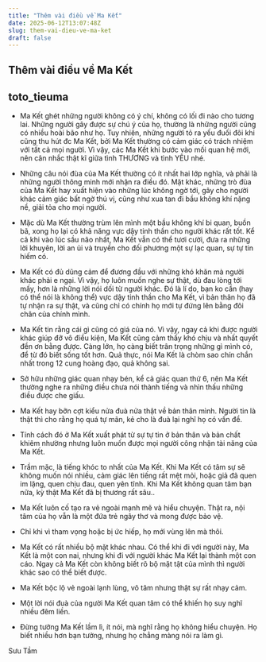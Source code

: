 ```yaml
---
title: "Thêm vài điều về Ma Kết"
date: 2025-06-12T13:07:48Z
slug: them-vai-dieu-ve-ma-ket
draft: false
---
```


## Thêm vài điều về Ma Kết

## toto_tieuma

- Ma Kết ghét những người không có ý chí, không có lối đi nào cho tương lai. Những người gây được sự chú ý của họ, thường là những người cũng có nhiều hoài bão như họ. Tuy nhiên, những người tỏ ra yếu đuối đôi khi cũng thu hút đc Ma Kết, bởi Ma Kết thường có cảm giác có trách nhiệm với tất cả mọi người. Vì vậy, các Ma Kết khi bước vào mối quan hệ mới, nên cân nhắc thật kĩ giữa tình THƯƠNG và tình YÊU nhé.
 
- Những câu nói đùa của Ma Kết thường có ít nhất hai lớp nghĩa, và phải là những người thông minh mới nhận ra điều đó. Mặt khác, những trò đùa của Ma Kết hay xuất hiện vào những lúc không ngờ tới, gây cho người khác cảm giác bất ngờ thú vị, cũng như xua tan đi bầu không khí nặng nề, giải tỏa cho mọi người.
 
- Mặc dù Ma Kết thường trùm lên mình một bầu không khí bi quan, buồn bã, xong họ lại có khả năng vực dậy tinh thần cho người khác rất tốt. Kể cả khi vào lúc sầu não nhất, Ma Kết vẫn có thể tươi cười, đưa ra những lời khuyên, lời an ủi và truyền cho đối phương một sự lạc quan, sự tự tin hiếm có.
 
- Ma Kết có đủ dũng cảm để đương đầu với những khó khăn mà người khác phải e ngại. Vì vậy, họ luôn muốn nghe sự thật, dù đau lòng tới mấy, hơn là những lời nói dối từ người khác. Đó là lí do, bạn ko cần (hay có thể nói là không thể) vực dậy tinh thần cho Ma Kết, vì bản thân họ đã tự nhận ra sự thật, và cũng chỉ có chính họ mới tự đứng lên bằng đôi chân của chính mình.
 
- Ma Kết tin rằng cái gì cũng có giá của nó. Vì vậy, ngay cả khi được người khác giúp đỡ vô điều kiện, Ma Kết cũng cảm thấy khó chịu và nhất quyết đền ơn bằng được. Càng lớn, họ càng biết trân trọng những gì mình có, để từ đó biết sống tốt hơn. Quả thực, nói Ma Kết là chòm sao chín chắn nhất trong 12 cung hoàng đạo, quả không sai.
 
- Sở hữu những giác quan nhạy bén, kể cả giác quan thứ 6, nên Ma Kết thường nghe ra những điều chưa nói thành tiếng và nhìn thấu những điều được che giấu.
 
- Ma Kết hay bỡn cợt kiểu nửa đuà nửa thật về bản thân mình. Người tin là thật thì cho rằng họ quá tự mãn, kẻ cho là đuà lại nghĩ họ có vấn đề.
 
- Tính cách đó ở Ma Kết xuất phát từ sự tự tin ở bản thân và bản chất khiêm nhường nhưng luôn muốn được mọi người công nhận tài năng của Ma Kết.
 
- Trầm mặc, là tiếng khóc to nhất của Ma Kết. Khi Ma Kết có tâm sự sẽ không muốn nói nhiều, cảm giác lên tiếng rất mệt mỏi, hoặc giả đã quen im lặng, quen chịu đau, quen yên tĩnh. Khi Ma Kết không quan tâm bạn nữa, kỳ thật Ma Kết đã bị thương rất sâu..
 
- Ma Kết luôn cố tạo ra vẻ ngoài mạnh mẽ và hiểu chuyện. Thật ra, nội tâm của họ vẫn là một đứa trẻ ngây thơ và mong được bảo vệ.
 
- Chỉ khi vì tham vọng hoặc bị ức hiếp, họ mới vùng lên mà thôi.
 
- Ma Kết có rất nhiều bộ mặt khác nhau. Có thể khi đi với người này, Ma Kết là một con nai, nhưng khi đi với người khác Ma Kết lại thành một con cáo. Ngay cả Ma Kết còn không biết rõ bộ mặt tật của mình thì người khác sao có thể biết được.
 
- Ma Kết bộc lộ vẻ ngoài lạnh lùng, vô tâm nhưng thật sự rất nhạy cảm.
 
- Một lời nói đuà của người Ma Kết quan tâm có thể khiến họ suy nghĩ nhiều đêm liền.
 
- Đừng tưởng Ma Kết lầm lì, ít nói, mà nghĩ rằng họ không hiểu chuyện. Họ biết nhiều hơn bạn tưởng, nhưng họ chẳng màng nói ra làm gì.
 
Sưu Tầm